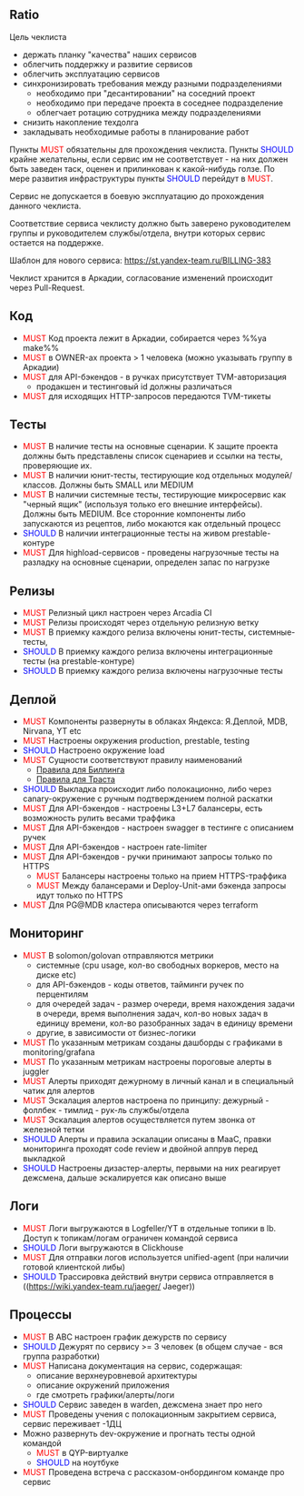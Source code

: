 ## Ratio

Цель чеклиста
* держать планку "качества" наших сервисов
* облегчить поддержку и развитие сервисов
* облегчить эксплуатацию сервисов
* синхронизировать требования между разными подразделениями
  * необходимо при "десантировании" на соседний проект
  * необходимо при передаче проекта в соседнее подразделение
  * облегчает ротацию сотрудника между подразделениями
* снизить накопление техдолга
* закладывать необходимые работы в планирование работ

Пункты <span style="color:red">MUST</span> обязательны для прохождения чеклиста. Пункты <span style="color:blue">SHOULD</span> крайне желательны, если сервис им не соответствует - на них должен быть заведен таск, оценен и прилинкован к какой-нибудь голзе. По мере развития инфраструктуры пункты <span style="color:blue">SHOULD</span> перейдут в <span style="color:red">MUST</span>.

Сервис не допускается в боевую эксплуатацию до прохождения данного чеклиста.

Соответствие сервиса чеклисту должно быть заверено руководителем группы и руководителем службы/отдела, внутри которых сервис остается на поддержке.

Шаблон для нового сервиса: https://st.yandex-team.ru/BILLING-383

Чеклист хранится в Аркадии, согласование изменений происходит через Pull-Request.

## Код
* <span style="color:red">MUST</span> Код проекта лежит в Аркадии, собирается через %%ya make%%
* <span style="color:red">MUST</span> в OWNER-ах проекта > 1 человека (можно указывать группу в Аркадии)
* <span style="color:red">MUST</span> для API-бэкендов - в ручках присутствует TVM-авторизация
  * продакшен и тестинговый id должны различаться
* <span style="color:red">MUST</span> для исходящих HTTP-запросов передаются TVM-тикеты



## Тесты
* <span style="color:red">MUST</span> В наличие тесты на основные сценарии. К защите проекта должны быть представлены список сценариев и ссылки на тесты, проверяющие их.
* <span style="color:red">MUST</span> В наличии юнит-тесты, тестирующие код отдельных модулей/классов. Должны быть SMALL или MEDIUM
* <span style="color:red">MUST</span> В наличии системные тесты, тестирующие микросервис как "черный ящик" (используя только его внешние интерфейсы). Должны быть MEDIUM. Все сторонние компоненты либо запускаются из рецептов, либо мокаются как отдельный процесс
* <span style="color:blue">SHOULD</span> В наличии интеграционные тесты на живом prestable-контуре
* <span style="color:red">MUST</span> Для highload-сервисов - проведены нагрузочные тесты на разладку на основные сценарии, определен запас по нагрузке



## Релизы
* <span style="color:red">MUST</span> Релизный цикл настроен через Arcadia CI
* <span style="color:red">MUST</span> Релизы происходят через отдельную релизную ветку
* <span style="color:red">MUST</span> В приемку каждого релиза включены юнит-тесты, системные-тесты, 
* <span style="color:blue">SHOULD</span> В приемку каждого релиза включены интеграционные тесты (на prestable-контуре)
* <span style="color:blue">SHOULD</span> В приемку каждого релиза включены нагрузочные тесты


## Деплой
* <span style="color:red">MUST</span> Компоненты развернуты в облаках Яндекса: Я.Деплой, MDB, Nirvana, YT etc
* <span style="color:red">MUST</span> Настроены окружения production, prestable, testing
* <span style="color:blue">SHOULD</span> Настроено окружение load
* <span style="color:red">MUST</span> Сущности соответствуют правилу наименований
  * [Правила для Биллинга](https://wiki.yandex-team.ru/balance/billing30/devopsguide/namingconvention)
  * [Правила для Траста](https://wiki.yandex-team.ru/users/iandreyev/naming_convention_trust)
* <span style="color:blue">SHOULD</span> Выкладка происходит либо полокационно, либо через canary-окружение с ручным подтверждением полной раскатки
* <span style="color:red">MUST</span> Для API-бэкендов - настроены L3+L7 балансеры, есть возможность рулить весами траффика
* <span style="color:red">MUST</span> Для API-бэкендов - настроен swagger в тестинге с описанием ручек
* <span style="color:red">MUST</span> Для API-бэкендов - настроен rate-limiter
* <span style="color:red">MUST</span> Для API-бэкендов - ручки принимают запросы только по HTTPS
  * <span style="color:red">MUST</span> Балансеры настроены только на прием HTTPS-траффика
  * <span style="color:red">MUST</span> Между балансерами и Deploy-Unit-ами бэкенда запросы идут только по HTTPS
* <span style="color:red">MUST</span> Для PG@MDB кластера описываются через terraform


## Мониторинг
* <span style="color:red">MUST</span> В solomon/golovan отправляются метрики
  * системные (cpu usage, кол-во свободных воркеров, место на диске etc)
  * для API-бэкендов - коды ответов, тайминги ручек по перцентилям
  * для очередей задач - размер очереди, время нахождения задачи в очереди, время выполнения задач, кол-во новых задач в единицу времени, кол-во разобранных задач в единицу времени
  * другие, в зависимости от бизнес-логики
* <span style="color:red">MUST</span> По указанным метрикам созданы дашборды c графиками в monitoring/grafana
* <span style="color:red">MUST</span> По указанным метрикам настроены пороговые алерты в juggler
* <span style="color:red">MUST</span> Алерты приходят дежурному в личный канал и в специальный чатик для алертов
* <span style="color:red">MUST</span> Эскалация алертов настроена по принципу: дежурный - фоллбек - тимлид - рук-ль службы/отдела
* <span style="color:red">MUST</span> Эскалация алертов осуществляется путем звонка от железной тетки
* <span style="color:blue">SHOULD</span> Алерты и правила эскалации описаны в MaaC, правки мониторинга проходят code review и двойной аппрув перед выкладкой
* <span style="color:blue">SHOULD</span> Настроены дизастер-алерты, первыми на них реагирует дежсмена, дальше эскалируется как описано выше



## Логи
* <span style="color:red">MUST</span> Логи выгружаются в Logfeller/YT в отдельные топики в lb. Доступ к топикам/логам ограничен командой сервиса
* <span style="color:blue">SHOULD</span> Логи выгружаются в Сlickhouse
* <span style="color:red">MUST</span> Для отправки логов используется unified-agent (при наличии готовой клиентской либы)
* <span style="color:blue">SHOULD</span> Трассировка действий внутри сервиса отправляется в ((https://wiki.yandex-team.ru/jaeger/ Jaeger))


## Процессы
* <span style="color:red">MUST</span> В ABC настроен график дежурств по сервису
* <span style="color:blue">SHOULD</span> Дежурят по сервису >= 3 человек (в общем случае - вся группа разработки)
* <span style="color:red">MUST</span> Написана документация на сервис, содержащая:
  * описание верхнеуровневой архитектуры
  * описание окружений приложения
  * где смотреть графики/алерты/логи
* <span style="color:blue">SHOULD</span> Сервис заведен в warden, дежсмена знает про него
* <span style="color:red">MUST</span> Проведены учения с полокационным закрытием сервиса, сервис переживает -1ДЦ
* Можно развернуть dev-окружение и прогнать тесты одной командой
  * <span style="color:red">MUST</span> в QYP-виртуалке 
  * <span style="color:blue">SHOULD</span> на ноутбуке
* <span style="color:red">MUST</span> Проведена встреча с рассказом-онбордингом команде про сервис

